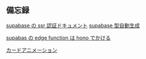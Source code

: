 ## 備忘録

[supabase の ssr 認証ドキュメント](https://supabase.com/docs/guides/auth/server-side/nextjs)
[supabase 型自動生成](https://zenn.dev/k_kind/articles/supabase-type-generate)

[supabas の edge function は hono でかける](https://hono.dev/docs/getting-started/supabase-functions)

[カードアニメーション](https://codesandbox.io/p/sandbox/to6uf)

